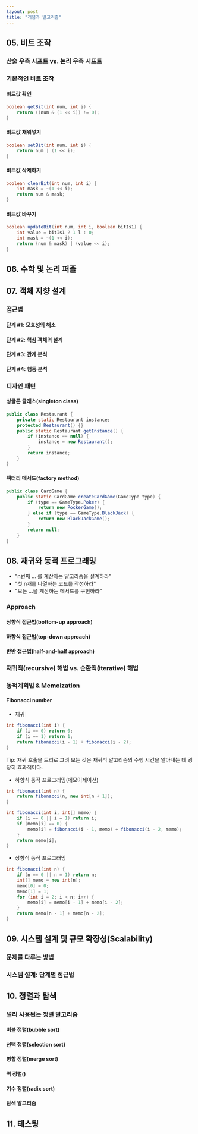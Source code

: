 ```yaml
---
layout: post
title: "개념과 알고리즘"
---
```


## 05. 비트 조작

### 산술 우측 시프트 vs. 논리 우측 시프트

### 기본적인 비트 조작

#### 비트값 확인

```java
boolean getBit(int num, int i) {
    return ((num & (1 << i)) != 0);
}
```

#### 비트값 채워넣기

```java
boolean setBit(int num, int i) {
    return num | (1 << i);
}
```

#### 비트값 삭제하기

```java
boolean clearBit(int num, int i) {
    int mask = ~(1 << i);
    return num & mask;
}
```

#### 비트값 바꾸기

```java
boolean updateBit(int num, int i, boolean bitIs1) {
    int value = bitIs1 ? 1 l : 0;
    int mask = ~(1 << i);
    return (num & mask) | (value << i);
}
```

## 06. 수학 및 논리 퍼즐

## 07. 객체 지향 설계

### 접근법

#### 단계 #1: 모호성의 해소
#### 단계 #2: 핵심 객체의 설계
#### 단계 #3: 관계 분석
#### 단계 #4: 행동 분석

### 디자인 패턴

#### 싱글톤 클래스(singleton class)

```java
public class Restaurant {
    private static Restaurant instance;
    protected Restaurant() {}
    public static Restaurant getInstance() {
        if (instance == null) {
            instance = new Restaurant();
        }
        return instance;
    }
}
```

#### 팩터리 메서드(factory method)

```java
public class CardGame {
    public static CardGame createCardGame(GameType type) {
        if (type == GameType.Poker) {
            return new PockerGame();
        } else if (type == GameType.BlackJack) {
            return new BlackJackGame();
        }
        return null;
    }
}
```

## 08. 재귀와 동적 프로그래밍

* "n번째 ... 를 계산하는 알고리즘을 설계하라"
* "첫 n개를 나열하는 코드를 작성하라"
* "모든 ...을 계산하는 메서드를 구현하라"


### Approach

#### 상향식 접근법(bottom-up approach)
#### 하향식 접근법(top-down approach)
#### 반반 접근법(half-and-half approach)

### 재귀적(recursive) 해법 vs. 순환적(iterative) 해법

### 동적계획법 & Memoization

#### Fibonacci number

* 재귀

```java
int fibonacci(int i) {
    if (i == 0) return 0;
    if (i == 1) return 1;
    return fibonacci(i - 1) + fibonacci(i - 2);
}
```

Tip: 재귀 호출을 트리로 그려 보는 것은 재귀적 알고리즘의 수행 시간을 알아내는 데 굉장히 효과적이다.

* 하향식 동적 프로그래밍(메모이제이션)

```java
int fibonacci(int n) {
    return fibonacci(n, new int[n + 1]);
}

int fibonacci(int i, int[] memo) {
    if (i == 0 || i = 1) return i;
    if (memo[i] == 0) {
        memo[i] = fibonacci(i - 1, memo) + fibonacci(i - 2, memo);
    }
    return memo[i]; 
}
```

* 상향식 동적 프로그래밍

```java
int fibonacci(int n) {
    if (n == 0 || n = 1) return n;
    int[] memo = new int[n];
    memo[0] = 0;
    memo[1] = 1;
    for (int i = 2; i < n; i++) {
        memo[i] = memo[i - 1] + memo[i - 2];
    }
    return memo[n - 1] + memo[n - 2]; 
}
```

## 09. 시스템 설계 및 규모 확장성(Scalability)

### 문제를 다루는 방법

### 시스템 설계: 단계별 접근법

## 10. 정렬과 탐색

### 널리 사용된는 정렬 알고리즘

#### 버블 정렬(bubble sort)

#### 선택 정렬(selection sort)

#### 병합 정렬(merge sort)

#### 퀵 정렬()

#### 기수 정렬(radix sort)

#### 탐색 알고리즘

## 11. 테스팅
